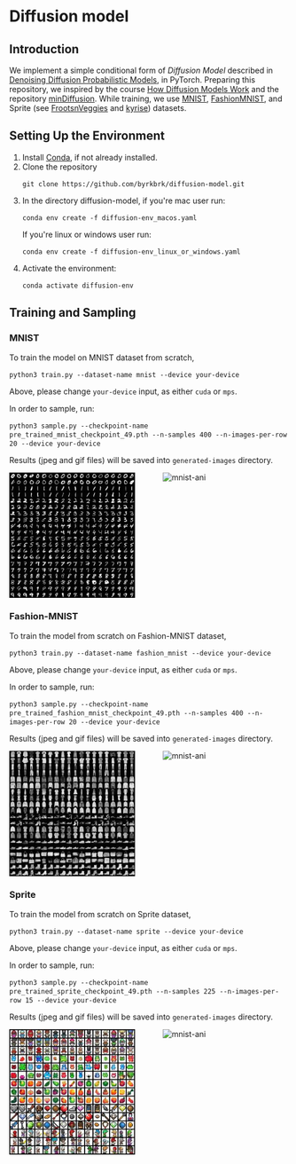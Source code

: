 # Diffusion model

## Introduction

We implement a simple conditional form of *Diffusion Model* described in [Denoising Diffusion Probabilistic Models](https://arxiv.org/abs/2006.11239), in PyTorch. Preparing this repository, we inspired by the course [How Diffusion Models Work](https://www.deeplearning.ai/short-courses/how-diffusion-models-work) and the repository [minDiffusion](https://github.com/cloneofsimo/minDiffusion). While training, we use [MNIST](http://yann.lecun.com/exdb/mnist/), [FashionMNIST](https://github.com/zalandoresearch/fashion-mnist), and Sprite (see [FrootsnVeggies](https://zrghr.itch.io/froots-and-veggies-culinary-pixels) and [kyrise](https://kyrise.itch.io/)) datasets.

## Setting Up the Environment

1. Install [Conda](https://conda.io/projects/conda/en/latest/user-guide/install/index.html), if not already installed.
2. Clone the repository
    ~~~
    git clone https://github.com/byrkbrk/diffusion-model.git
    ~~~
3. In the directory diffusion-model, if you're mac user run:
    ~~~
    conda env create -f diffusion-env_macos.yaml
    ~~~
    If you're linux or windows user run:
    ~~~
    conda env create -f diffusion-env_linux_or_windows.yaml
    ~~~
4. Activate the environment:
    ~~~
    conda activate diffusion-env
    ~~~

## Training and Sampling

### MNIST
To train the model on MNIST dataset from scratch,
~~~
python3 train.py --dataset-name mnist --device your-device
~~~
Above, please change `your-device` input, as either `cuda` or `mps`.

In order to sample, run:
~~~
python3 sample.py --checkpoint-name pre_trained_mnist_checkpoint_49.pth --n-samples 400 --n-images-per-row 20 --device your-device
~~~

Results (jpeg and gif files) will be saved into `generated-images` directory.


<div style="display: flex;">
    <img src="files-for-readme/mnist_ddpm_images.jpeg" alt="mnist-jpeg" style="width: 45%; margin-right: 5%;">
    <img src="files-for-readme/mnist_ani.gif" alt="mnist-ani" style="width: 45%; margin-left: 5%;">
</div>

### Fashion-MNIST

To train the model from scratch on Fashion-MNIST dataset,
~~~
python3 train.py --dataset-name fashion_mnist --device your-device
~~~
Above, please change `your-device` input, as either `cuda` or `mps`.

In order to sample, run:
~~~
python3 sample.py --checkpoint-name pre_trained_fashion_mnist_checkpoint_49.pth --n-samples 400 --n-images-per-row 20 --device your-device
~~~

Results (jpeg and gif files) will be saved into `generated-images` directory.

<div style="display: flex;">
    <img src="files-for-readme/fashion_mnist_ddpm_images.jpeg" alt="mnist-jpeg" style="width: 45%; margin-right: 5%;">
    <img src="files-for-readme/fashion_mnist_ani.gif" alt="mnist-ani" style="width: 45%; margin-left: 5%;">
</div>

### Sprite
To train the model from scratch on Sprite dataset,
~~~
python3 train.py --dataset-name sprite --device your-device
~~~
Above, please change `your-device` input, as either `cuda` or `mps`.

In order to sample, run:
~~~
python3 sample.py --checkpoint-name pre_trained_sprite_checkpoint_49.pth --n-samples 225 --n-images-per-row 15 --device your-device
~~~

Results (jpeg and gif files) will be saved into `generated-images` directory.

<div style="display: flex;">
    <img src="files-for-readme/sprite_ddpm_images.jpeg" alt="mnist-jpeg" style="width: 45%; margin-right: 5%;">
    <img src="files-for-readme/sprite_ani.gif" alt="mnist-ani" style="width: 45%; margin-left: 5%;">
</div>
